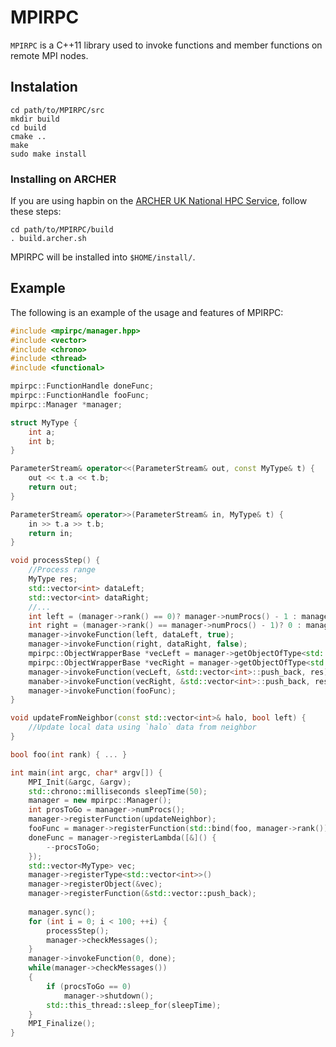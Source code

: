MPIRPC
======

`MPIRPC` is a C++11 library used to invoke functions and member functions on remote MPI nodes.

## Instalation

    cd path/to/MPIRPC/src
    mkdir build
    cd build
    cmake ..
    make
    sudo make install
    
### Installing on ARCHER ###

If you are using hapbin on the [ARCHER UK National HPC Service](http://www.archer.ac.uk/), follow these steps:

    cd path/to/MPIRPC/build
    . build.archer.sh
    
MPIRPC will be installed into `$HOME/install/`.

## Example

The following is an example of the usage and features of MPIRPC:

```cpp
#include <mpirpc/manager.hpp>
#include <vector>
#include <chrono>
#include <thread>
#include <functional>

mpirpc::FunctionHandle doneFunc;
mpirpc::FunctionHandle fooFunc;
mpirpc::Manager *manager;

struct MyType {
    int a;
    int b;
}

ParameterStream& operator<<(ParameterStream& out, const MyType& t) {
    out << t.a << t.b;
    return out;
}

ParameterStream& operator>>(ParameterStream& in, MyType& t) {
    in >> t.a >> t.b;
    return in;
}

void processStep() {
    //Process range
    MyType res;
    std::vector<int> dataLeft;
    std::vector<int> dataRight;
    //...
    int left = (manager->rank() == 0)? manager->numProcs() - 1 : manager->rank() - 1;
    int right = (manager->rank() == manager->numProcs() - 1)? 0 : manager->rank() + 1;
    manager->invokeFunction(left, dataLeft, true);
    manager->invokeFunction(right, dataRight, false);
    mpirpc::ObjectWrapperBase *vecLeft = manager->getObjectOfType<std::vector<int>>(left);
    mpirpc::ObjectWrapperBase *vecRight = manager->getObjectOfType<std::vector<int>>(right);
    manager->invokeFunction(vecLeft, &std::vector<int>::push_back, res);
    manaber->invokeFunction(vecRight, &std::vector<int>::push_back, res);
    manager->invokeFunction(fooFunc);
}

void updateFromNeighbor(const std::vector<int>& halo, bool left) {
    //Update local data using `halo` data from neighbor
}

bool foo(int rank) { ... }

int main(int argc, char* argv[]) {
    MPI_Init(&argc, &argv);
    std::chrono::milliseconds sleepTime(50);
    manager = new mpirpc::Manager();
    int prosToGo = manager->numProcs();
    manager->registerFunction(updateNeighbor);
    fooFunc = manager->registerFunction(std::bind(foo, manager->rank()));
    doneFunc = manager->registerLambda([&]() {
        --procsToGo;
    });
    std::vector<MyType> vec;
    manager->registerType<std::vector<int>>()
    manager->registerObject(&vec);
    manager->registerFunction(&std::vector::push_back);
    
    manager.sync();
    for (int i = 0; i < 100; ++i) {
        processStep();
        manager->checkMessages();
    }
    manager->invokeFunction(0, done);
    while(manager->checkMessages())
    {
        if (procsToGo == 0)
            manager->shutdown();
        std::this_thread::sleep_for(sleepTime);
    }
    MPI_Finalize();
}
```
